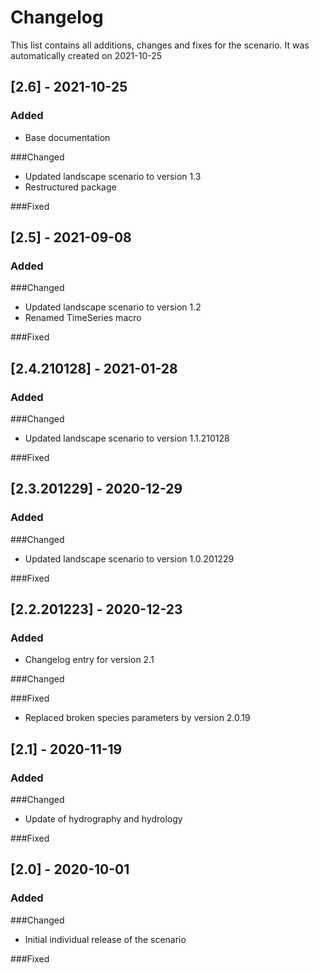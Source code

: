 # Changelog
This list contains all additions, changes and fixes for the scenario.
It was automatically created on 2021-10-25

## [2.6] - 2021-10-25
### Added
- Base documentation

###Changed
- Updated landscape scenario to version 1.3
- Restructured package

###Fixed


## [2.5] - 2021-09-08
### Added

###Changed
- Updated landscape scenario to version 1.2
- Renamed TimeSeries macro

###Fixed


## [2.4.210128] - 2021-01-28
### Added

###Changed
- Updated landscape scenario to version 1.1.210128

###Fixed


## [2.3.201229] - 2020-12-29
### Added

###Changed
- Updated landscape scenario to version 1.0.201229

###Fixed


## [2.2.201223] - 2020-12-23
### Added
- Changelog entry for version 2.1

###Changed

###Fixed
- Replaced broken species parameters by version 2.0.19


## [2.1] - 2020-11-19
### Added

###Changed
- Update of hydrography and hydrology

###Fixed


## [2.0] - 2020-10-01
### Added

###Changed
- Initial individual release of the scenario

###Fixed
